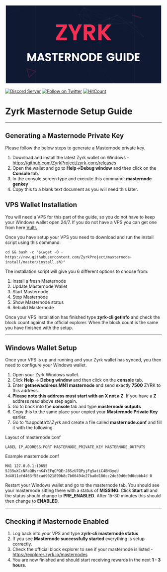 <p align="center">
    <img src="https://github.com/ZyrkProject/masternode-install/blob/master/images/header.png">
</p>

<a href="https://discord.gg/QHRk9NF"><img src="https://discordapp.com/api/guilds/569285452213911552/embed.png" alt="Discord Server" /></a> <a href="https://twitter.com/intent/follow?screen_name=ProjectZyrk"><img src="https://img.shields.io/twitter/follow/ProjectZyrk.svg?style=social&logo=twitter" alt="Follow on Twitter"></a> [![HitCount](http://hits.dwyl.io/zyrkproject/masternode-install.svg)](http://hits.dwyl.io/zyrkproject/masternode-install)

# Zyrk Masternode Setup Guide
***

## Generating a Masternode Private Key

Please follow the below steps to generate a Masternode private key.

1.  Download and install the latest Zyrk wallet on Windows - https://github.com/ZyrkProject/zyrk-core/releases
2.  Open the wallet and go to **Help**->**Debug window** and then click on the **Console** tab.
3.  In the console screen type and execute this command: **masternode genkey**  
4.  Copy this to a blank text document as you will need this later.

## VPS Wallet Installation

You will need a VPS for this part of the guide, so you do not have to keep your Windows wallet open 24/7. 
If you do not have a VPS you can get one from here [Vultr.](https://www.vultr.com/?ref=8069528)

Once you have setup your VPS you need to download and run the install script using this command:

```
cd && bash -c "$(wget -O - https://raw.githubusercontent.com/ZyrkProject/masternode-install/master/install.sh)"
```

The installation script will give you 6 different options to choose from:

1. Install a fresh Masternode
2. Update Masternode Wallet
3. Start Masternode
4. Stop Masternode
5. Show Masternode status
6. Rebuild Masternode

Once your VPS installation has finished type **zyrk-cli getinfo** and check the block count against the official explorer.
When the block count is the same you have finished with the setup.
***

## Windows Wallet Setup

Once your VPS is up and running and your Zyrk wallet has synced, you then need to configure your Windows wallet.

1. Open your Zyrk Windows wallet.
2. Click **Help** -> **Debug window** and then click on the **console** tab.
3. Enter **getnewaddress MN1 masternode** and send exactly **7500** ZYRK to this address.
4. **Please note this address must start with an X not a Z**. If you have a **Z** address read above step again.
4. Go to back into the **console** tab and type **masternode outputs**
5. Copy this to the same place your copied your **Masternode Private Key** earlier.
6. Go to %appdata%\Zyrk and create a file called **masternode.conf** and fill it with the following.

Layout of masternode.conf
```
LABEL IP_ADDRESS:PORT MASTERNODE_PRIVATE_KEY MASTERNODE_OUTPUTS
```

Example masternode.conf
```
MN1 127.0.0.1:19655 5J35uXCcNFaQByrnK4YEFqCPQErJ8SzU7QPyjFg5atiC4BH3yqU 3d4011efd463f55cad9021899b8c7b06494e27ba0d186cc2de39d6d0d0ebbb4d 0
```

Restart your Windows wallet and go to the masternode tab. You should see your masternode sitting there with a status of **MISSING**.
Click **Start all** and the status should change to **PRE_ENABLED**. After 15-30 minutes this should then change to **ENABLED**.
***

## Checking if Masternode Enabled

1. Log back into your VPS and type **zyrk-cli masternode status**
2. If you see **Masternode successfully started** everything is setup correctly.
3. Check the official block explorer to see if your masternode is listed - https://explorer.zyrk.io/masternodes
4. You are now finished and should start receiving rewards in the next **1 - 3 hours**. 